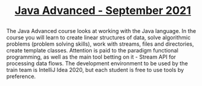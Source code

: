 # <p align="center"><a href="https://softuni.bg/trainings/3485/java-advanced-september-2021"> Java Advanced - September 2021 <a/><p>
  
The Java Advanced course looks at working with the Java language. In the course you will learn to create linear structures of data, 
solve algorithmic problems (problem solving skills), work with streams, files and directories, create template classes. 
Attention is paid to the paradigm functional programming, as well as the main tool betting on it - Stream API for processing data flows. 
The development environment to be used by the train team is IntelliJ Idea 2020, but each student is free to use tools by preference.
